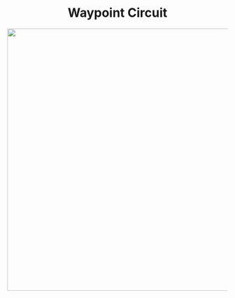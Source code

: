 <h1 align="center">Waypoint Circuit</h1>

<p align="center">
  <img src=".github/images/1.gif" width="600">
</p>
